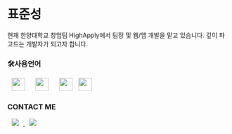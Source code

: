 <h1>표준성</h1>
현재 한양대학교 창업팀 HighApply에서 팀장 및 웹/앱 개발을 맡고 있습니다. 깊이 파고드는 개발자가 되고자 합니다.

<h3>🛠사용언어</h3>
<div>
<img src="https://svgshare.com/i/10uf.svg" style="margin-left:10px;margin-right:10px;color:#ffffff;" width="30px" height="30px" />
<img src="https://svgshare.com/i/10v8.svg" style="margin-left:10px;margin-right:10px;" width="30px" height="30px" />
<img src="https://svgshare.com/i/10uG.svg" style="margin-left:10px;margin-right:10px;" width="30px" height="30px" />
<img src="https://svgshare.com/i/10up.svg" style="color:#F7DF1E" width="30px" height="30px" />
</div>

<h3>CONTACT ME</h3>
<a href="https://velog.io/@standard_wish">
    <img src="http://img.shields.io/badge/Tech Blog-00D182?style=flat&logo=Emby&logoColor=white&link=https://velog.io/@987412563"
        style="height : auto; margin-left : 10px; margin-right : 10px;"/>
</a>
<a href="standardstar@hanyang.ac.kr">
    <img src="http://img.shields.io/badge/Gmail-EA4335?style=flat&logo=Gmail&logoColor=white&link=https://i987412563i@gmail.com"
        style="height : auto; margin-left : 10px; margin-right : 10px;"/>
</a>
